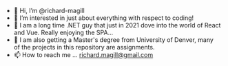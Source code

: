 - 👋 Hi, I’m @richard-magill
- 👀 I’m interested in just about everything with respect to coding!
- 🌱 I am a long time .NET guy that just in 2021 dove into the world of React and Vue.  Really enjoying the SPA...  
- 🌱 I am also getting a Master's degree from University of Denver, many of the projects in this repository are assignments.
- 📫 How to reach me ... richard.magill@gmail.com

<!---
richard-magill/richard-magill is a ✨ special ✨ repository because its `README.md` (this file) appears on your GitHub profile.
You can click the Preview link to take a look at your changes.
--->
